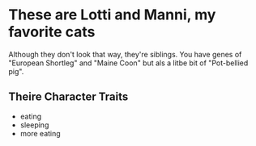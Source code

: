 # These are Lotti and Manni, my favorite cats

Although they don't look that way, they're siblings. You have genes of "European Shortleg" and "Maine Coon" but als a litbe bit of "Pot-bellied pig".

## Theire Character Traits
* eating
* sleeping
* more eating
